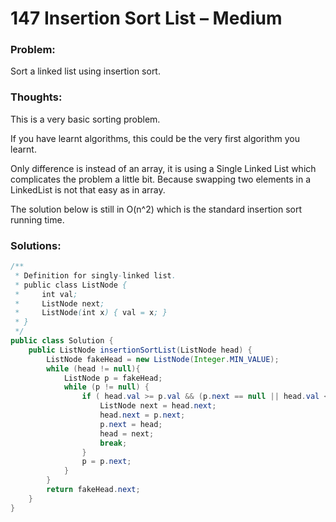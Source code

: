 # 147 Insertion Sort List – Medium


### Problem:



Sort a linked list using insertion sort.


### Thoughts:



This is a very basic sorting problem.

If you have learnt algorithms, this could be the very first algorithm you learnt.

Only difference is instead of an array, it is using a Single Linked List which complicates the problem a little bit. Because swapping two elements in a LinkedList is not that easy as in array.

The solution below is still in O(n^2) which is the standard insertion sort running time.


### Solutions:


```java
/**
 * Definition for singly-linked list.
 * public class ListNode {
 *     int val;
 *     ListNode next;
 *     ListNode(int x) { val = x; }
 * }
 */
public class Solution {
    public ListNode insertionSortList(ListNode head) {
        ListNode fakeHead = new ListNode(Integer.MIN_VALUE);
        while (head != null){
            ListNode p = fakeHead;
            while (p != null) {
                if ( head.val >= p.val && (p.next == null || head.val <= p.next.val)) {
                    ListNode next = head.next;
                    head.next = p.next;
                    p.next = head;
                    head = next;
                    break;
                }
                p = p.next;
            }
        }
        return fakeHead.next;
    }
}
```